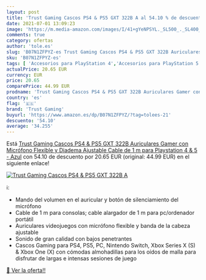 ```yaml
---
layout: post
title: 'Trust Gaming Cascos PS4 & PS5 GXT 322B A al 54.10 % de descuento'
date: 2021-07-01 13:09:23
image: 'https://m.media-amazon.com/images/I/41+gYeNPSYL._SL500_._SL400_.jpg'
comments: true
category: ofertas
author: 'tole.es'
slug: 'B07N1ZFPYZ-es Trust Gaming Cascos PS4 & PS5 GXT 322B Auriculares Gamer...'
sku: 'B07N1ZFPYZ-es'
tags: [ 'Accesorios para PlayStation 4','Accesorios para PlayStation 5','Auriculares para PlayStation 5','Hardware y juegos para PlayStation 4','Hardware y juegos para PlayStation 5','Videojuegos','playstation','ps4','ps5','trust gaming', ]
actualPrice: 20.65 EUR
currency: EUR
price: 20.65
comparePrice: 44.99 EUR
prodname: 'Trust Gaming Cascos PS4 & PS5 GXT 322B Auriculares Gamer con Micrófono Flexible y Diadema Ajustable  Cable de 1 m  para Playstation 4 & 5 - Azul'
country: 'es'
flag: '🇪🇸'
brand: 'Trust Gaming'
buyurl: 'https://www.amazon.es/dp/B07N1ZFPYZ/?tag=tolees-21'
descuento: '54.10'
average: '34.255'
---
```


Está [Trust Gaming Cascos PS4 & PS5 GXT 322B Auriculares Gamer con Micrófono Flexible y Diadema Ajustable  Cable de 1 m  para Playstation 4 & 5 - Azul](https://www.amazon.es/dp/B07N1ZFPYZ/?tag=tolees-21) con 54.10 de descuento por 20.65 EUR (original: 44.99 EUR) en el siguiente enlace!

[![Trust Gaming Cascos PS4 & PS5 GXT 322B A](https://m.media-amazon.com/images/I/41+gYeNPSYL._SL500_._SL400_.jpg)](https://www.amazon.es/dp/B07N1ZFPYZ/?tag=tolees-21)

ℹ️:

- Mando del volumen en el auricular y botón de silenciamiento del micrófono
- Cable de 1 m para consolas; cable alargador de 1 m para pc/ordenador portátil
- Auriculares videojuegos con micrófono flexible y banda de la cabeza ajustable
- Sonido de gran calidad con bajos penetrantes
- Cascos Gaming para PS4, PS5, PC, Nintendo Switch, Xbox Series X (S) & Xbox One (X) con cómodas almohadillas para los oídos de malla para disfrutar de largas e intensas sesiones de juego

[🛒 Ver la oferta!!](https://www.amazon.es/dp/B07N1ZFPYZ/?tag=tolees-21)
